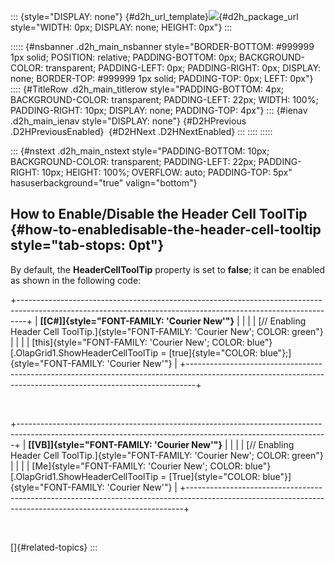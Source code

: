 ::: {style="DISPLAY: none"}
[](ms-xhelp:///?Id=d2h_url_template){#d2h_url_template}![](!package_url!){#d2h_package_url style="WIDTH: 0px; DISPLAY: none; HEIGHT: 0px"}
:::

::::: {#nsbanner .d2h_main_nsbanner style="BORDER-BOTTOM: #999999 1px solid; POSITION: relative; PADDING-BOTTOM: 0px; BACKGROUND-COLOR: transparent; PADDING-LEFT: 0px; PADDING-RIGHT: 0px; DISPLAY: none; BORDER-TOP: #999999 1px solid; PADDING-TOP: 0px; LEFT: 0px"}
:::: {#TitleRow .d2h_main_titlerow style="PADDING-BOTTOM: 4px; BACKGROUND-COLOR: transparent; PADDING-LEFT: 22px; WIDTH: 100%; PADDING-RIGHT: 10px; DISPLAY: none; PADDING-TOP: 4px"}
::: {#ienav .d2h_main_ienav style="DISPLAY: none"}
[](ms-xhelp:///?Id=372e8b27-7783-4254-a0bb-911a37976cec){#D2HPrevious .D2HPreviousEnabled}  [](ms-xhelp:///?Id=6387f317-0ec9-4af8-954b-98b00425c7e1){#D2HNext .D2HNextEnabled}
:::
::::
:::::

::: {#nstext .d2h_main_nstext style="PADDING-BOTTOM: 10px; BACKGROUND-COLOR: transparent; PADDING-LEFT: 22px; PADDING-RIGHT: 10px; HEIGHT: 100%; OVERFLOW: auto; PADDING-TOP: 5px" hasuserbackground="true" valign="bottom"}
## How to Enable/Disable the Header Cell ToolTip {#how-to-enabledisable-the-header-cell-tooltip style="tab-stops: 0pt"}

By default, the **HeaderCellToolTip** property is set to **false**; it can be enabled as shown in the following code:

+--------------------------------------------------------------------------------------------------------------------------------------------------------------+
| **[\[C#\]]{style="FONT-FAMILY: 'Courier New'"}**                                                                                                             |
|                                                                                                                                                              |
| [// Enabling Header Cell ToolTip.]{style="FONT-FAMILY: 'Courier New'; COLOR: green"}                                                                         |
|                                                                                                                                                              |
| [this]{style="FONT-FAMILY: 'Courier New'; COLOR: blue"}[.OlapGrid1.ShowHeaderCellToolTip = [true]{style="COLOR: blue"};]{style="FONT-FAMILY: 'Courier New'"} |
+--------------------------------------------------------------------------------------------------------------------------------------------------------------+

 

+-----------------------------------------------------------------------------------------------------------------------------------------------------------+
| **[\[VB\]]{style="FONT-FAMILY: 'Courier New'"}**                                                                                                          |
|                                                                                                                                                           |
| [// Enabling Header Cell ToolTip.]{style="FONT-FAMILY: 'Courier New'; COLOR: green"}                                                                      |
|                                                                                                                                                           |
| [Me]{style="FONT-FAMILY: 'Courier New'; COLOR: blue"}[.OlapGrid1.ShowHeaderCellToolTip = [True]{style="COLOR: blue"}]{style="FONT-FAMILY: 'Courier New'"} |
+-----------------------------------------------------------------------------------------------------------------------------------------------------------+

 

[]{#related-topics}
:::
